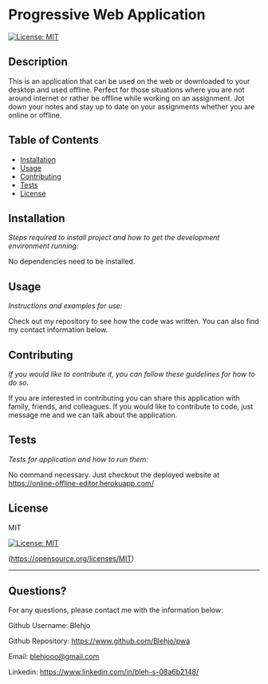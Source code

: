 # Progressive Web Application
  [![License: MIT](https://img.shields.io/badge/License-MIT-yellow.svg)](https://opensource.org/licenses/MIT)
  
  
  ## Description 
  
  
  This is an application that can be used on the web or downloaded to your desktop and used offline.  Perfect for those situations where you are not around internet or rather be offline while working on an assignment.  Jot down your notes and stay up to date on your assignments whether you are online or offline.
  ## Table of Contents
  * [Installation](#installation)
  * [Usage](#usage)
  * [Contributing](#contributing)
  * [Tests](#tests)
  * [License](#license)
  
  ## Installation
  
  *Steps required to install project and how to get the development environment running:*
  
  No dependencies need to be installed.
  
  ## Usage 
  
  *Instructions and examples for use:*
  
  Check out my repository to see how the code was written. You can also find my contact information below.
  
  ## Contributing
  
  *If you would like to contribute it, you can follow these guidelines for how to do so.*
  
   If you are interested in contributing you can share this application with family, friends, and colleagues.  If you would like to contribute to code, just message me and we can talk about the application.
  
  ## Tests
  
  *Tests for application and how to run them:*
  
   No command necessary.  Just checkout the deployed website at https://online-offline-editor.herokuapp.com/
  
  ## License
  
  
  MIT

  [![License: MIT](https://img.shields.io/badge/License-MIT-yellow.svg)](https://opensource.org/licenses/MIT)

  (https://opensource.org/licenses/MIT)

  
  ---
  
  ## Questions?
  
  
  For any questions, please contact me with the information below:
  
  
  Github Username: Blehjo

  Github Repository:  https://www.github.com/Blehjo/pwa

  Email: blehjooo@gmail.com

  Linkedin:  https://www.linkedin.com/in/bleh-s-08a6b2148/

  

